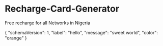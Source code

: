 # Recharge-Card-Generator
Free recharge for all Networks in Nigeria

{
  "schemaVersion": 1,
  "label": "hello",
  "message": "sweet world",
  "color": "orange"
}
